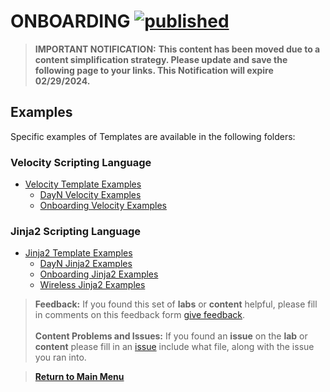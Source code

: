 # ONBOARDING [![published](https://static.production.devnetcloud.com/codeexchange/assets/images/devnet-published.svg)](https://developer.cisco.com/codeexchange/github/repo/kebaldwi/DNAC-TEMPLATES)

> **IMPORTANT NOTIFICATION:** **This content has been moved due to a content simplification strategy. Please update and save the following page to your links. This Notification will expire 02/29/2024.**

## Examples

Specific examples of Templates are available in the following folders:

### Velocity Scripting Language

* [Velocity Template Examples](../CODE/TEMPLATES/VELOCITY/)
  * [DayN Velocity Examples](../CODE/TEMPLATES/VELOCITY/DAYN/)
  * [Onboarding Velocity Examples](../CODE/TEMPLATES/VELOCITY/ONBOARDING/)

### Jinja2 Scripting Language

* [Jinja2 Template Examples](../CODE/TEMPLATES/JINJA2/)
  * [DayN Jinja2 Examples](../CODE/TEMPLATES/JINJA2/DAYN/)
  * [Onboarding Jinja2 Examples](../CODE/TEMPLATES/JINJA2/ONBOARDING/)
  * [Wireless Jinja2 Examples](../CODE/TEMPLATES/JINJA2/WIRELESS/)

> **Feedback:** If you found this set of **labs** or **content** helpful, please fill in comments on this feedback form [give feedback](https://github.com/kebaldwi/DNAC-TEMPLATES/discussions/new?category=feedback-and-ideas).</br></br>
**Content Problems and Issues:** If you found an **issue** on the **lab** or **content** please fill in an [issue](https://github.com/kebaldwi/DNAC-TEMPLATES/issues/new) include what file, along with the issue you ran into. 

> [**Return to Main Menu**](./README.md)

